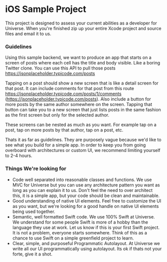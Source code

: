# iOS Sample Project
This project is designed to assess your current abilities as a developer for Universe. When you're finished zip up your entire Xcode project and source files and email it to us.

### Guidelines
Using this sample backend, we want to produce an app that starts on a screen of posts where each cell has the title and body visible. Like a boring Twitter clone. You can use this API to pull those posts https://jsonplaceholder.typicode.com/posts

Tapping on a post should show a new screen that is like a detail screen for that post. It can include comments for that post from this route https://jsonplaceholder.typicode.com/posts/1/comments (https://jsonplaceholder.typicode.com/posts). Also include a button for more posts by the same author somewhere on the screen. Tapping that button can take you to a new screen that just lists posts in the same fashion as the first screen but only for the selected author.

These screens can be nested as much as you want. For example tap on a post, tap on more posts by that author, tap on a post, etc.

Thats it as far as guidelines. They are purposely vague because we'd like to see what you build for a simple app. In order to keep you from going overboard with architectures or custom UI, we recommend limiting yourself to 2-4 hours.

### Things We're looking for

* Code well separated into reasonable classes and functions. We use MVC for Universe but you can use any architecture pattern you want as long as you can explain it to us. Don't feel the need to over architect this, it is a simple app, but your code should be clean and maintainable.
* Good understanding of native UI elements. Feel free to customize the UI as you want, but we're looking for a good handle on native UI elements being used together.
* Semantic, well formatted Swift code. We use 100% Swift at Universe. We understand for some people Swift is more of a hobby than the language they use at work. Let us know if this is your first Swift project. It is not a problem, everyone starts somewhere. Think of this as a chance to use Swift on a simple greenfield project to learn.
* Clear, simple, and purposeful Programmatic Autolayout. At Universe we write all our UI programmatically using autolayout. Its ok if thats not your forte, give it a shot.